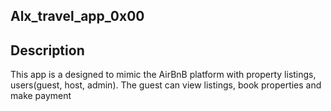 ## Alx_travel_app_0x00

## Description
This app is a designed to mimic the AirBnB platform with property listings, users(guest, host, admin). The guest can view listings, book properties and make payment